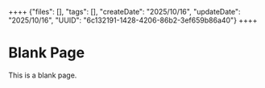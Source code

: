 ++++
{"files": [], "tags": [], "createDate": "2025/10/16", "updateDate": "2025/10/16", "UUID": "6c132191-1428-4206-86b2-3ef659b86a40"}
++++

# Blank Page
This is a blank page.

